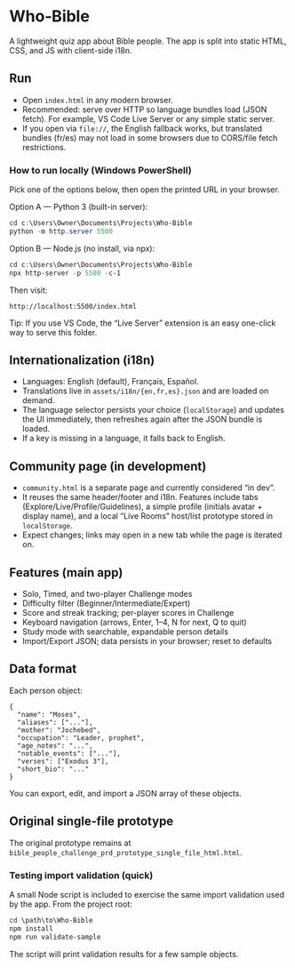 # Who‑Bible

A lightweight quiz app about Bible people. The app is split into static HTML, CSS, and JS with client-side i18n.

## Run

- Open `index.html` in any modern browser.
- Recommended: serve over HTTP so language bundles load (JSON fetch). For example, VS Code Live Server or any simple static server.
- If you open via `file://`, the English fallback works, but translated bundles (fr/es) may not load in some browsers due to CORS/file fetch restrictions.

### How to run locally (Windows PowerShell)

Pick one of the options below, then open the printed URL in your browser.

Option A — Python 3 (built-in server):

```powershell
cd c:\Users\Owner\Documents\Projects\Who-Bible
python -m http.server 5500
```

Option B — Node.js (no install, via npx):

```powershell
cd c:\Users\Owner\Documents\Projects\Who-Bible
npx http-server -p 5500 -c-1
```

Then visit:

```
http://localhost:5500/index.html
```

Tip: If you use VS Code, the “Live Server” extension is an easy one-click way to serve this folder.

## Internationalization (i18n)

- Languages: English (default), Français, Español.
- Translations live in `assets/i18n/{en,fr,es}.json` and are loaded on demand.
- The language selector persists your choice (`localStorage`) and updates the UI immediately, then refreshes again after the JSON bundle is loaded.
- If a key is missing in a language, it falls back to English.

## Community page (in development)

- `community.html` is a separate page and currently considered “in dev”.
- It reuses the same header/footer and i18n. Features include tabs (Explore/Live/Profile/Guidelines), a simple profile (initials avatar + display name), and a local “Live Rooms” host/list prototype stored in `localStorage`.
- Expect changes; links may open in a new tab while the page is iterated on.

## Features (main app)

- Solo, Timed, and two-player Challenge modes
- Difficulty filter (Beginner/Intermediate/Expert)
- Score and streak tracking; per-player scores in Challenge
- Keyboard navigation (arrows, Enter, 1–4, N for next, Q to quit)
- Study mode with searchable, expandable person details
- Import/Export JSON; data persists in your browser; reset to defaults

## Data format

Each person object:

```
{
  "name": "Moses",
  "aliases": ["..."],
  "mother": "Jochebed",
  "occupation": "Leader, prophet",
  "age_notes": "...",
  "notable_events": ["..."],
  "verses": ["Exodus 3"],
  "short_bio": "..."
}
```

You can export, edit, and import a JSON array of these objects.

## Original single‑file prototype

The original prototype remains at `bible_people_challenge_prd_prototype_single_file_html.html`.


### Testing import validation (quick)

A small Node script is included to exercise the same import validation used by the app. From the project root:

```powershell
cd \path\to\Who-Bible
npm install
npm run validate-sample
```

The script will print validation results for a few sample objects.

